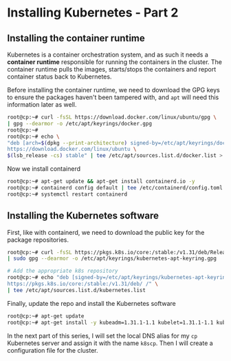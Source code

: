 # Installing Kubernetes - Part 2

## Installing the container runtime
Kubernetes is a container orchestration system, and as such it needs a **container runtime** responsible for running the containers in the cluster. The container runtime pulls the images, starts/stops the containers and report container status back to Kubernetes.

Before installing the container runtime, we need to download the GPG keys to ensure the packages haven't been tampered with, and `apt` will need this information later as well.

```bash
root@cp:~# curl -fsSL https://download.docker.com/linux/ubuntu/gpg \
| gpg --dearmor -o /etc/apt/keyrings/docker.gpg
root@cp:~#
root@cp:~# echo \
"deb [arch=$(dpkg --print-architecture) signed-by=/etc/apt/keyrings/docker.gpg] \
https://download.docker.com/linux/ubuntu \
$(lsb_release -cs) stable" | tee /etc/apt/sources.list.d/docker.list > /dev/null
```

Now we install containerd
```bash
root@cp:~# apt-get update && apt-get install containerd.io -y
root@cp:~# containerd config default | tee /etc/containerd/config.toml
root@cp:~# systemctl restart containerd 
```

## Installing the Kubernetes software
First, like with containerd, we need to download the public key for the package repositories.
```bash
root@cp:~# curl -fsSL https://pkgs.k8s.io/core:/stable:/v1.31/deb/Release.key \
| sudo gpg --dearmor -o /etc/apt/keyrings/kubernetes-apt-keyring.gpg

# Add the appropriate k8s repository
root@cp:~# echo "deb [signed-by=/etc/apt/keyrings/kubernetes-apt-keyring.gpg] \
https://pkgs.k8s.io/core:/stable:/v1.31/deb/ /" \
| tee /etc/apt/sources.list.d/kubernetes.list
```

Finally, update the repo and install the Kubernetes software
```bash
root@cp:~# apt-get update
root@cp:~# apt-get install -y kubeadm=1.31.1-1.1 kubelet=1.31.1-1.1 kubectl=1.31.1-1.1
```

In the next part of this series, I will set the local DNS alias for my `cp` Kubernetes server and assign it with the name `k8scp`. Then I will create a configuration file for the cluster.
